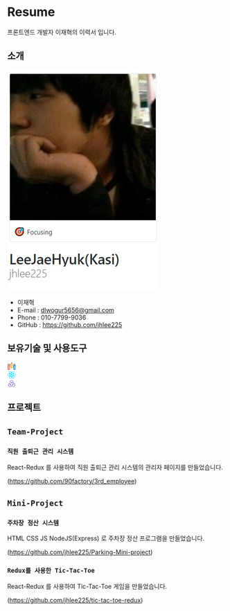 # Resume

프론트엔드 개발자 이재혁의 이력서 입니다.

## 소개

<img src="./images/Profile.jpg">

- 이재혁
- E-mail : dlwogur5656@gmail.com
- Phone : 010-7799-9036
- GitHub : https://github.com/jhlee225

## 보유기술 및 사용도구

<img src="./images/HTMLCSSJS.png" style="display:flex; width:20px; height:20px;">
<img src="./images/React.png" style="display:flex; width:20px; height:20px;">
<img src="./images/Redux.png" style="display:flex; width:20px; height:20px;">

## 프로젝트

## `Team-Project`

### `직원 출퇴근 관리 시스템`

React-Redux 를 사용하여 직원 출퇴근 관리 시스템의 관리자 페이지를 만들었습니다.

(https://github.com/90factory/3rd_employee)

## `Mini-Project`

### `주차장 정산 시스템`

HTML CSS JS NodeJS(Express) 로 주차장 정산 프로그램을 만들었습니다.

(https://github.com/jhlee225/Parking-Mini-project)

### `Redux를 사용한 Tic-Tac-Toe`

React-Redux 를 사용하여 Tic-Tac-Toe 게임을 만들었습니다.

(https://github.com/jhlee225/tic-tac-toe-redux)
